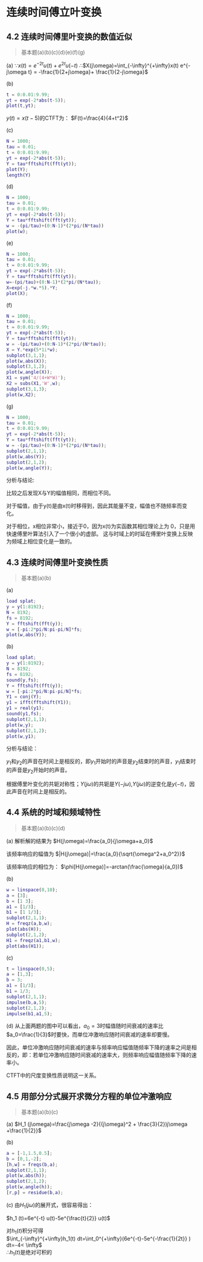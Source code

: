 # 连续时间傅立叶变换

## 4.2 连续时间傅里叶变换的数值近似
> 基本题(a)(b)(c)(d)(e)(f)(g)

(a)
∵$x(t)=e^{-2t} u(t)+e^{2t} u(-t)$
∴$X(j\omega)=\int_{-\infty}^{+\infty}x(t) e^{-j\omega t} = -\frac{1}{2+j\omega}+ \frac{1}{2-j\omega}$

(b)
```m
t = 0:0.01:9.99;
yt = exp(-2*abs(t-5));
plot(t,yt);
```
$y(t)=x(t-5)$的CTFT为：
$F(t)=\frac{4}{4+t^2}$


(c)
```m
N = 1000;
tau = 0.01;
t = 0:0.01:9.99;
yt = exp(-2*abs(t-5));
Y = tau*fftshift(fft(yt));
plot(Y);
length(Y)
```
(d)
```m
N = 1000;
tau = 0.01;
t = 0:0.01:9.99;
yt = exp(-2*abs(t-5));
Y = tau*fftshift(fft(yt));
w = -(pi/tau)+(0:N-1)*(2*pi/(N*tau))
plot(w);

```

(e)
```m
N = 1000;
tau = 0.01;
t = 0:0.01:9.99;
yt = exp(-2*abs(t-5));
Y = tau*fftshift(fft(yt));
w=-(pi/tau)+(0:N-1)*(2*pi/(N*tau));
X=exp(-j.*w.*5).*Y;
plot(X);
```

(f)
```m
N = 1000;
tau = 0.01;
t = 0:0.01:9.99;
yt = exp(-2*abs(t-5));
Y = tau*fftshift(fft(yt));
w = -(pi/tau)+(0:N-1)*(2*pi/(N*tau));
X = Y.*exp(5*1i*w);
subplot(3,1,1);
plot(w,abs(X));
subplot(3,1,2);
plot(w,angle(X));
X1 = sym('4/(4+W*W)');
X2 = subs(X1,'W',w);
subplot(3,1,3);
plot(w,X2);
```
(g)
```m
N = 1000;
tau = 0.01;
t = 0:0.01:9.99;
yt = exp(-2*abs(t-5));
Y = tau*fftshift(fft(yt));
w = -(pi/tau)+(0:N-1)*(2*pi/(N*tau));
subplot(2,1,1);
plot(w,abs(Y));
subplot(2,1,2);
plot(w,angle(Y));
```

分析与结论:   

比较之后发现X与Y的幅值相同，而相位不同。   

对于幅值，由于y(t)是由x(t)时移得到，因此其能量不变，幅值也不随频率而变化。   

对于相位，x相位非常小，接近于0，因为x(t)为实函数其相位理论上为 0，只是用快速傅里叶算法引入了一个很小的虚部。
这与时域上的时延在傅里叶变换上反映为频域上相位变化是一致的。   

## 4.3 连续时间傅里叶变换性质
> 基本题(a)(b)

(a)
```m
load splat;
y = y(1:8192);
N = 8192;
fs = 8192;
Y = fftshift(fft(y));
w = [-pi:2*pi/N:pi-pi/N]*fs;
plot(w,abs(Y));
```
(b)
```m
load splat;
y = y(1:8192);
N = 8192;
fs = 8192;
sound(y,fs);
Y = fftshift(fft(y));
w = [-pi:2*pi/N:pi-pi/N]*fs;
Y1 = conj(Y);
y1 = ifft(fftshift(Y1));
y1 = real(y1);
sound(y1,fs);
subplot(2,1,1);
plot(w,y);
subplot(2,1,2);
plot(w,y1);
```

分析与结论：   

$y_1$和$y_2$的声音在时间上是相反的，即$y_1$开始时的声音是$y_2$结束时的声音，$y_1$结束时的声音是$y_2$开始时的声音。   

根据傅里叶变化的共轭对称性；$Y(j\omega)$的共轭是$Y(-j\omega)$,$Y(j\omega)$的逆变化是$y(-t)$，因此声音在时间上是相反的。


## 4.4 系统的时域和频域特性
> 基本题(a)(b)(c)(d)

(a)
解析解的结果为
$H(j\omega)=\frac{a_0}{j\omega+a_0}$

该频率响应的幅值为
$|H(j\omega)|=\frac{a_0}{\sqrt{\omega^2+a_0^2}}$

该频率响应的相位为：
$\phi[H(j\omega)]=-arctan⁡(\frac{\omega}{a_0})$


(b)
```m
w = linspace(0,10);
a = [3];
b = [1 3];
a1 = [1/3];
b1 = [1 1/3];
subplot(2,1,1);
H = freqz(a,b,w);
plot(abs(H));
subplot(2,1,2);
H1 = freqz(a1,b1,w);
plot(abs(H1));
```

(c)
```m
t = linspace(0,5);
a = [1,3];
b = 3;
a1 = [1/3];
b1 = 1/3;
subplot(2,1,1);
impulse(b,a,5);
subplot(2,1,2);
impulse(b1,a1,5);
```
(d)
从上面两题的图中可以看出，$a_0=3$时幅值随时间衰减的速率比
$a_0=\frac{1}{3}$时要快，而单位冲激响应随时间衰减的速率却要慢。    

因此，单位冲激响应随时间衰减的速率与频率响应幅值随频率下降的速率之间是相反的，即：若单位冲激响应随时间衰减的速率大，则频率响应幅值随频率下降的速率小。   

CTFT中的尺度变换性质说明这一关系。


## 4.5 用部分分式展开求微分方程的单位冲激响应
> 基本题(a)(b)(c)

(a)
$H_1 (j\omega)=\frac{j\omega -2}{{j\omega}^2 + \frac{3}{2})j\omega +\frac{1}{2}}$   

(b)
```m
a = [-1,1.5,0.5];
b = [0,1,-2];
[h,w] = freqs(b,a);
subplot(2,1,1);
plot(w,abs(h));
subplot(2,1,2);
plot(w,angle(h));
[r,p] = residue(b,a);
```
(c)
由$H_1 (j\omega)$的展开式，很容易得出：   

$h_1 (t)=6e^{-t} u(t)-5e^{\frac{t}{2}} u(t)$   

对$h_1 (t)$积分可得   
$\int_{-\infty}^{+\infty}h_1(t) dt=\int_0^{+\infty}(6e^{-t}-5e^{-\frac{1}{2t}} )  dt=-4< \infty$   
∴$h_1 (t)$是绝对可积的
